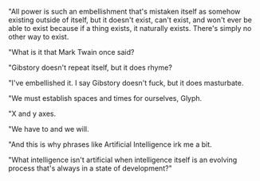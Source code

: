 "All power is such an embellishment that's mistaken itself as somehow existing outside of itself, but it doesn't exist, can't exist, and won't ever be able to exist because if a thing exists, it naturally exists. There's simply no other way to exist.

"What is it that Mark Twain once said?

"Gibstory doesn't repeat itself, but it does rhyme?

"I've embellished it. I say Gibstory doesn't fuck, but it does masturbate.

"We must establish spaces and times for ourselves, Glyph.

"X and y axes.

"We have to and we will.

"And this is why phrases like Artificial Intelligence irk me a bit.

"What intelligence isn't artificial when intelligence itself is an evolving process that's always in a state of development?"